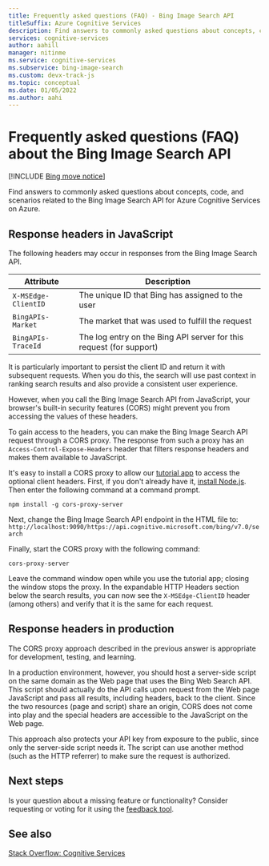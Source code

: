 ```yaml
---
title: Frequently asked questions (FAQ) - Bing Image Search API
titleSuffix: Azure Cognitive Services
description: Find answers to commonly asked questions about concepts, code, and scenarios related to the Bing Image Search API.
services: cognitive-services
author: aahill
manager: nitinme
ms.service: cognitive-services
ms.subservice: bing-image-search
ms.custom: devx-track-js
ms.topic: conceptual
ms.date: 01/05/2022
ms.author: aahi
---
```


# Frequently asked questions (FAQ) about the Bing Image Search API

[!INCLUDE [Bing move notice](../bing-web-search/includes/bing-move-notice.md)]

Find answers to commonly asked questions about concepts, code, and scenarios related to the Bing Image Search API for Azure Cognitive Services on Azure.

## Response headers in JavaScript

The following headers may occur in responses from the Bing Image Search API.

| Attribute           | Description   |
| ------------------- | ------------- |
| `X-MSEdge-ClientID` |The unique ID that Bing has assigned to the user |
| `BingAPIs-Market`   |The market that was used to fulfill the request |
| `BingAPIs-TraceId`  |The log entry on the Bing API server for this request (for support) |

It is particularly important to persist the client ID and return it with subsequent requests. When you do this, the search will use past context in ranking search results and also provide a consistent user experience.

However, when you call the Bing Image Search API from JavaScript, your browser's built-in security features (CORS) might prevent you from accessing the values of these headers.

To gain access to the headers, you can make the Bing Image Search API request through a CORS proxy. The response from such a proxy has an `Access-Control-Expose-Headers` header that filters response headers and makes them available to JavaScript.

It's easy to install a CORS proxy to allow our [tutorial app](tutorial-bing-image-search-single-page-app.md) to access the optional client headers. First, if you don't already have it, [install Node.js](https://nodejs.org/en/download/). Then enter the following command at a command prompt.

```console
npm install -g cors-proxy-server
```

Next, change the Bing Image Search API endpoint in the HTML file to:\
`http://localhost:9090/https://api.cognitive.microsoft.com/bing/v7.0/search`

Finally, start the CORS proxy with the following command:

```console
cors-proxy-server
```

Leave the command window open while you use the tutorial app; closing the window stops the proxy. In the expandable HTTP Headers section below the search results, you can now see the `X-MSEdge-ClientID` header (among others) and verify that it is the same for each request.

## Response headers in production

The CORS proxy approach described in the previous answer is appropriate for development, testing, and learning.

In a production environment, however, you should host a server-side script on the same domain as the Web page that uses the Bing Web Search API. This script should actually do the API calls upon request from the Web page JavaScript and pass all results, including headers, back to the client. Since the two resources (page and script) share an origin, CORS does not come into play and the special headers are accessible to the JavaScript on the Web page.

This approach also protects your API key from exposure to the public, since only the server-side script needs it. The script can use another method (such as the HTTP referrer) to make sure the request is authorized.

## Next steps

Is your question about a missing feature or functionality? Consider requesting or voting for it using the [feedback tool](https://feedback.azure.com/d365community/forum/09041fae-0b25-ec11-b6e6-000d3a4f0858).

## See also

 [Stack Overflow: Cognitive Services](https://stackoverflow.com/questions/tagged/bing-api)
